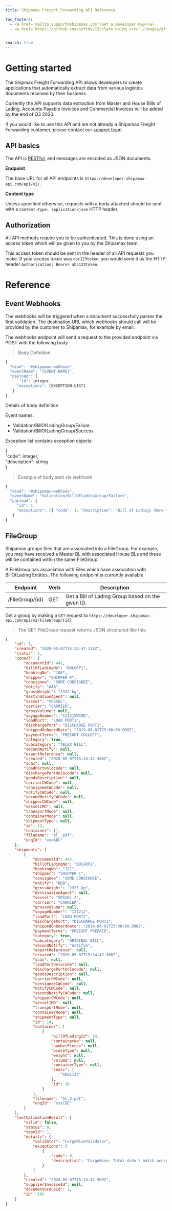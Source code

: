```yaml
---
title: Shipamax Freight Forwarding API Reference	

toc_footers:	
  - <a href='mailto:support@shipamax.com'>Get a Developer Key</a>	
  - <a href='https://github.com/softdev15/slate'><img src="./images/github.png"/>Contribute to these Docs</a>	


search: true	
---	
```


# Getting started	

The Shipmax Freight Forwarding API allows developers to create applications that automatically extract data from various logistics documents received by their business.

Currently the API supports data extraction from Master and House Bills of Lading. Accounts Payable Invoices and Commercial Invoices will be added by the end of Q3 2020. 

If you would like to use this API and are not already a Shipamax Freight Forwarding customer, please contact our [support team](mailto:support@shipamax.com).	

## API basics

The API is [RESTful](https://en.wikipedia.org/wiki/Representational_state_transfer#Applied_to_Web_services), and messages are encoded as JSON documents.

**Endpoint**

The base URL for all API endpoints is `https://developer.shipamax-api.com/api/v2/`.

**Content type**

Unless specified otherwise, requests with a body attached should be sent with a `Content-Type: application/json` HTTP header.

## Authorization

All API methods require you to be authenticated. This is done using an access token which will be given to you by the Shipamax team. 

This access token should be sent in the header of all API requests you make. If your access token was `abc123token`, you would send it as the HTTP header `Authorization: Bearer abc123token`.

# Reference

## Event Webhooks


The webhooks will be triggered when a document successfully parses the first validation. The destination URL which webhooks should call will be provided by the customer to Shipamax, for example by email.

The webhooks endpoint will send a request to the provided endpoint via POST with the following body

> Body Definition

```javascript
{
  "kind": "#shipamax-webhook",
  "eventName": "[EVENT-NAME]",
  "payload": {
      "id": integer,
     "exceptions": [EXCEPTION-LIST]
   }
}
```

Details of body definition

Event names:

- Validation/BillOfLadingGroup/Failure
- Validation/BillOfLadingGroup/Success

Exception list contains exception objects:

{  
 "code": integer,  
 "description": string  
}  

> Example of body sent via webhook

```javascript
{
  "kind": "#shipamax-webhook",
  "eventName": "Validation/BillOfLadingGroup/Failure",
  "payload": {
     "id": 1,
     "exceptions": [{ "code": 1, "description": "Bill of Lading: More than one MBL in group" }]
   } 
}
```

## FileGroup

Shipamax groups files that are assoicated into a FileGroup. For example, you may have received a Master BL with associated House BLs and these will be contained within the same FileGroup. 

A FileGroup has association with Files which have association with BillOfLading Entities. The following endpoint is currently available

| Endpoint                   | Verb | Description                                                 |
| -------------------------- | ---- | ----------------------------------------------------------- |
| /FileGroup/{id}            | GET  | Get a Bill of Lading Group based on the given ID.           |

Get a group by making a `GET` request to `https://developer.shipamax-api.com/api/v2/FileGroup/{id}`

> The GET FileGroup request returns JSON structured like this:

```json
{
    "id": 1,
    "created": "2020-05-07T15:24:47.338Z",
    "status": 1,
    "consol": {
        "documentId": 441,
        "billOfLadingNo": "BOLGRP1",
        "bookingNo": "100",
        "shipper": "SHIPPER F",
        "consignee": "SOME CONSIGNEE",
        "notify": "AAA",
        "grossWeight": "2322 kg",
        "destinationAgent": null,
        "vessel": "VESSEL",
        "carrier": "CARRIER",
        "grossVolume": null,
        "voyageNumber": "12121XW1MD",
        "loadPort": "LOAD PORT1",
        "dischargePort": "DISCHARGE PORT1",
        "shippedOnBoardDate": "2019-06-01T23:00:00.000Z",
        "paymentTerms": "FREIGHT COLLECT",
        "category": true,
        "subcategory": "TELEX BILL",
        "secondNotify": null,
        "exportReference": null,
        "created": "2020-05-07T15:24:47.366Z",
        "scac": null,
        "loadPortUnlocode": null,
        "dischargePortUnlocode": null,
        "goodsDescription": null,
        "carrierCWCode": null,
        "consigneeCWCode": null,
        "notifyCWCode": null,
        "secondNotifyCWCode": null,
        "shipperCWCode": null,
        "vesselIMO": null,
        "transportMode": null,
        "containerMode": null,
        "shipmentType": null,
        "id": 13,
        "container": [],
        "filename": "bl_.pdf",
        "unqId": "xxxABC"
    },
    "shipments": [
        {
            "documentId": 442,
            "billOfLadingNo": "BOLGRP2",
            "bookingNo": "121",
            "shipper": "SHIPPER C",
            "consignee": "SOME CONSIGNEE",
            "notify": "BBB",
            "grossWeight": "2323 kg",
            "destinationAgent": null,
            "vessel": "VESSEL 2",
            "carrier": "CARRIER",
            "grossVolume": null,
            "voyageNumber": "121212",
            "loadPort": "LOAD PORT2",
            "dischargePort": "DISCHARGE PORT2",
            "shippedOnBoardDate": "2019-06-01T23:00:00.000Z",
            "paymentTerms": "FREIGHT PREPAID",
            "category": true,
            "subcategory": "ORIGINAL BILL",
            "secondNotify": "notifyG",
            "exportReference": null,
            "created": "2020-05-07T15:24:47.366Z",
            "scac": null,
            "loadPortUnlocode": null,
            "dischargePortUnlocode": null,
            "goodsDescription": null,
            "carrierCWCode": null,
            "consigneeCWCode": null,
            "notifyCWCode": null,
            "secondNotifyCWCode": null,
            "shipperCWCode": null,
            "vesselIMO": null,
            "transportMode": null,
            "containerMode": null,
            "shipmentType": null,
            "id": 14,
            "container": [
                {
                    "billOfLadingId": 14,
                    "containerNo": null,
                    "numberPieces": null,
                    "pieceType": null,
                    "weight": null,
                    "volume": null,
                    "containerType": null,
                    "seals": [
                        "SEAL123"
                    ],
                    "id": 30
                }
            ],
            "filename": "bl_2.pdf",
            "unqId": "xxxCDE"
        }
    ],
    "lastValidationResult": {
        "valid": false,
        "status": 0,
        "teamId": 1,
        "details": {
            "validator": "CargoWiseValidator",
            "exceptions": [
                {
                    "code": 9,
                    "description": "CargoWise: Total didn't match accruals"
                }
            ]
        },
        "created": "2020-05-07T15:24:47.509Z",
        "supplierInvoiceId": null,
        "documentGroupId": 1,
        "id": 102
    }
}
```

